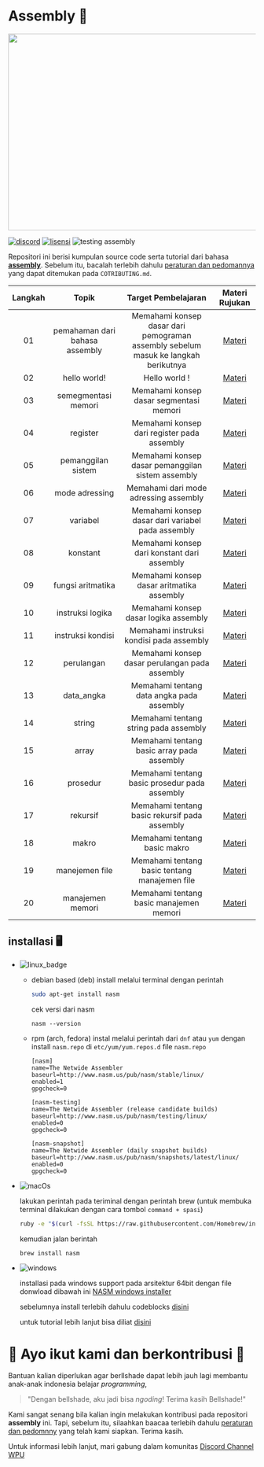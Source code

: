 # Assembly :abacus:

<p align="center">
    <img src="https://64.media.tumblr.com/0b59866d4f23e8ab39804c5a7968725a/f1bfad800d8ac6c6-2c/s1280x1920/46ea723ba1703102f52abc356bc55f8c33ed0e48.gifv" width="600" height="400">
</p>

[![discord](https://img.shields.io/discord/722002048643497994?logo=discord&logoColor=white&style=for-the-badge)](http://discord.gg/S4rrXQU)
[![lisensi](https://img.shields.io/github/license/bellshade/Assembly?style=for-the-badge)](LICENSE)
![testing assembly](https://img.shields.io/github/workflow/status/bellshade/Assembly/assembly%20testing%20file?label=testing%20assembly&style=for-the-badge)

Repositori ini berisi kumpulan source code serta tutorial dari bahasa [**assembly**](basic/README.md). Sebelum itu, bacalah terlebih dahulu [peraturan dan pedomannya](CONTRIBUTING.md) yang dapat ditemukan pada ``COTRIBUTING.md``.

| Langkah |              Topik               |                                  Target Pembelajaran                                  |            Materi Rujukan                    |
| :-----: | :------------------------------: | :-----------------------------------------------------------------------------------: | :----------------------------------:         |
|   01    | pemahaman dari bahasa assembly   | Memahami konsep dasar dari pemograman assembly sebelum masuk ke langkah berikutnya    |  [Materi](basic/00_pemahaman)                |
|   02    |            hello world!          |                              Hello world !                                            |     [Materi](basic/01_hello_world)           |
|   03    |          semegmentasi memori     |                 Memahami konsep dasar segmentasi memori                               |      [Materi](basic/02_memory_segment)      |
|   04    |             register             |                      Memahami konsep dari register pada assembly                      |      [Materi](basic/03_register)             |
|   05    |         pemanggilan sistem       |                         Memahami konsep dasar pemanggilan sistem assembly             |       [Materi](basic/04_pemanggilan_sistem)  |
|   06    |         mode adressing           |                        Memahami dari mode adressing assembly                          |    [Materi](basic/05_addressing_mode)        |
|   07    |          variabel                |                     Memahami konsep dasar dari variabel pada assembly                 | [Materi](basic/06_variabel)                  |
|   08    |            konstant              |            Memahami konsep dari konstant dari assembly                                |     [Materi](basic/07_konstant)              |
|   09    |         fungsi aritmatika        |                   Memahami konsep dasar aritmatika assembly                           |       [Materi](basic/08_fungsi_aritmatika)   |
|   10    |          instruksi logika        |                    Memahami konsep dasar logika assembly                              |    [Materi](basic/09_instruksi_logika)       |
|   11    |         instruksi kondisi        |                       Memahami instruksi kondisi pada assembly                        | [Materi](basic/10_instruksi_kondisi)         |
|   12    |            perulangan            |                         Memahami konsep dasar perulangan pada assembly                |     [Materi](basic/11_perulangan)            |
|   13    |          data_angka              |                         Memahami tentang data angka pada assembly                     |      [Materi](basic/12_data_angka)           |
|   14    |              string              |                         Memahami tentang string pada assembly                         |      [Materi](basic/13_string)               |
|   15    |              array               |                         Memahami tentang basic array pada assembly                    |      [Materi](basic/14_array)                |
|   16    |           prosedur               |                      Memahami tentang basic prosedur pada assembly                    |      [Materi](basic/15_prosedur)             |
|   17    |           rekursif               |                      Memahami tentang basic rekursif pada assembly                    |      [Materi](basic/16_rekursif)             |
|   18    |             makro                |                      Memahami tentang basic makro                                     |      [Materi](basic/17_makro)                |
|   19    |           manejemen file         |                      Memahami tentang basic tentang manajemen file                    |   [Materi](basic/18_manejemen_file)          |
|   20    |           manajemen memori       |                      Memahami tentang basic manajemen memori                          |   [Materi](basic/19_manajemen_memori)        |


## installasi :desktop_computer:
-  ![linux_badge](https://img.shields.io/badge/Linux-FCC624?style=for-the-badge&logo=linux&logoColor=black)

    - debian based (deb)
        install melalui terminal dengan perintah
        ```bash
        sudo apt-get install nasm
        ```
        cek versi dari nasm 
        ```
        nasm --version
        ```

    - rpm (arch, fedora)
        instal melalui perintah dari ``dnf`` atau ``yum`` dengan install ``nasm.repo`` di ``etc/yum/yum.repos.d``
        file ``nasm.repo``
        ```
        [nasm]
        name=The Netwide Assembler
        baseurl=http://www.nasm.us/pub/nasm/stable/linux/
        enabled=1
        gpgcheck=0

        [nasm-testing]
        name=The Netwide Assembler (release candidate builds)
        baseurl=http://www.nasm.us/pub/nasm/testing/linux/
        enabled=0
        gpgcheck=0

        [nasm-snapshot]
        name=The Netwide Assembler (daily snapshot builds)
        baseurl=http://www.nasm.us/pub/nasm/snapshots/latest/linux/
        enabled=0
        gpgcheck=0
        ```
- ![macOs](https://img.shields.io/badge/mac%20os-000000?style=for-the-badge&logo=apple&logoColor=white)

    lakukan perintah pada teriminal dengan perintah brew (untuk membuka terminal dilakukan dengan cara tombol ``command + spasi``)
    ```bash
    ruby -e "$(curl -fsSL https://raw.githubusercontent.com/Homebrew/install/master/install)" 2> /dev/null
    ```
    kemudian jalan berintah
    ```bash
    brew install nasm
    ```

- ![windows](https://img.shields.io/badge/Windows-0078D6?style=for-the-badge&logo=windows&logoColor=white)

    installasi pada windows support pada arsitektur 64bit dengan file donwload dibawah ini
    [NASM windows installer](https://www.nasm.us/pub/nasm/releasebuilds/2.14.02/win64/)
    
    sebelumnya install terlebih dahulu codeblocks [disini](https://www.codeblocks.org/downloads/)

    untuk tutorial lebih lanjut bisa diliat [disini](https://www.wikihow.com/Run-NASM-on-Windows)

# :star_struck: Ayo ikut kami dan berkontribusi :star_struck:

Bantuan kalian diperlukan agar berllshade dapat lebih jauh lagi membantu anak-anak indonesia belajar _programming_,

> "Dengan bellshade, aku jadi bisa _ngoding_! Terima kasih Bellshade!"

Kami sangat senang bila kalian ingin melakukan kontribusi pada repositori **assembly** ini. Tapi, sebelum itu, silaahkan baacaa terlebih dahulu [peraturan dan pedomnny](CONTRIBUTING.md) yang telah kami siapkan. Terima kasih.

Untuk informasi lebih lanjut, mari gabung dalam komunitas [Discord Channel WPU](http://discord.gg/S4rrXQU)

